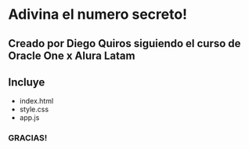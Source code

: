 # Adivina el numero secreto!
## Creado por Diego Quiros siguiendo el curso de Oracle One x Alura Latam
## Incluye
- index.html
- style.css
- app.js
### GRACIAS!
